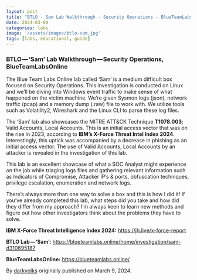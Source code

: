 ```yaml
---
layout: post
title: "BTLO - Sam Lab Walkthrough - Security Operations - BlueTeamLabsOnline"
date: 2024-03-09
categories: labs
image: '/assets/images/btlo-sam.jpg'
tags: [labs, educational, guide]
---
```


### BTLO — ‘Sam’ Lab Walkthrough — Security Operations, BlueTeamLabsOnline

The Blue Team Labs Online lab called ‘Sam’ is a medium difficult box focused on Security Operations. This investigation is conducted on Linux and we’ll be diving into Windows event traffic to make sense of what happened on the victim machine. We’re given Sysmon logs (json), network traffic (pcap) and a memory dump (.raw) file to work with. We utilize tools such as Volatility2, Wireshark and the Linux CLI to parse these log files.

The ‘Sam’ lab also showcases the MITRE ATT&CK Technique **T1078.003**; Valid Accounts, Local Accounts. This is an initial access vector that was on the rise in 2023, according to **IBM’s X-Force Threat Intel Index 2024**. Interestingly, this uptick was accompanied by a decrease in phishing as an initial access vector. The use of Valid Accounts, Local Accounts by an attacker is revealed in the investigation of this lab.

This lab is an excellent showcase of what a SOC Analyst might experience on the job while triaging logs files and gathering relevant information such as Indicators of Compromise, Attacker IP’s & ports, obfuscation techniques, privilege escalation, enumeration and network logs.

There’s always more than one way to solve a box and this is how I did it! If you’ve already completed this lab, what steps did you take and how did they differ from my approach? I’m always keen to learn new methods and figure out how other investigators think about the problems they have to solve.

**IBM X-Force Threat Intelligence Index 2024:** <https://jh.live/x-force-report>

**BTLO Lab — ‘Sam’:** <https://blueteamlabs.online/home/investigation/sam-d310695187>

**BlueTeamLabsOnline:** <https://blueteamlabs.online/>



By [darkyolks](https://darkyolks.com) originally published on March 9, 2024.


